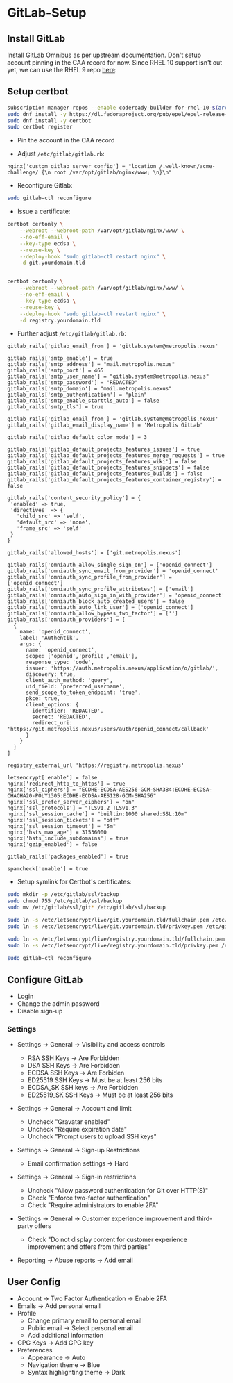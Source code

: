 # GitLab-Setup

## Install GitLab

Install GitLab Omnibus as per upstream documentation. Don't setup account pinning in the CAA record for now. Since RHEL 10 support isn't out yet, we can use the RHEL 9 repo [here](https://packages.gitlab.com/install/repositories/gitlab/gitlab-ee/config_file.repo?os=rhel&dist=10&source=script):

## Setup certbot

```bash
subscription-manager repos --enable codeready-builder-for-rhel-10-$(arch)-rpms
sudo dnf install -y https://dl.fedoraproject.org/pub/epel/epel-release-latest-10.noarch.rpm
sudo dnf install -y certbot
sudo certbot register
```

- Pin the account in the CAA record

- Adjust `/etc/gitlab/gitlab.rb`:

```
nginx['custom_gitlab_server_config'] = "location /.well-known/acme-challenge/ {\n root /var/opt/gitlab/nginx/www; \n}\n"
```

- Reconfigure Gitlab:

```bash
sudo gitlab-ctl reconfigure
```

- Issue a certificate:

```bash
certbot certonly \
    --webroot --webroot-path /var/opt/gitlab/nginx/www/ \
    --no-eff-email \
    --key-type ecdsa \
    --reuse-key \
    --deploy-hook "sudo gitlab-ctl restart nginx" \
    -d git.yourdomain.tld


certbot certonly \
    --webroot --webroot-path /var/opt/gitlab/nginx/www/ \
    --no-eff-email \
    --key-type ecdsa \
    --reuse-key \
    --deploy-hook "sudo gitlab-ctl restart nginx" \
    -d registry.yourdomain.tld
```

- Further adjust `/etc/gitlab/gitlab.rb`:

```
gitlab_rails['gitlab_email_from'] = 'gitlab.system@metropolis.nexus'

gitlab_rails['smtp_enable'] = true
gitlab_rails['smtp_address'] = "mail.metropolis.nexus"
gitlab_rails['smtp_port'] = 465
gitlab_rails['smtp_user_name'] = "gitlab.system@metropolis.nexus"
gitlab_rails['smtp_password'] = "REDACTED"                                      
gitlab_rails['smtp_domain'] = "mail.metropolis.nexus"
gitlab_rails['smtp_authentication'] = "plain"
gitlab_rails['smtp_enable_starttls_auto'] = false
gitlab_rails['smtp_tls'] = true

gitlab_rails['gitlab_email_from'] = 'gitlab.system@metropolis.nexus'
gitlab_rails['gitlab_email_display_name'] = 'Metropolis GitLab'

gitlab_rails['gitlab_default_color_mode'] = 3

gitlab_rails['gitlab_default_projects_features_issues'] = true
gitlab_rails['gitlab_default_projects_features_merge_requests'] = true
gitlab_rails['gitlab_default_projects_features_wiki'] = false
gitlab_rails['gitlab_default_projects_features_snippets'] = false
gitlab_rails['gitlab_default_projects_features_builds'] = false
gitlab_rails['gitlab_default_projects_features_container_registry'] = false

gitlab_rails['content_security_policy'] = {
 'enabled' => true,
 'directives' => {
   'child_src' => 'self',
   'default_src' => 'none',
   'frame_src' => 'self'
 }
}

gitlab_rails['allowed_hosts'] = ['git.metropolis.nexus']

gitlab_rails['omniauth_allow_single_sign_on'] = ['openid_connect']
gitlab_rails['omniauth_sync_email_from_provider'] = 'openid_connect'
gitlab_rails['omniauth_sync_profile_from_provider'] = ['openid_connect']
gitlab_rails['omniauth_sync_profile_attributes'] = ['email']
gitlab_rails['omniauth_auto_sign_in_with_provider'] = 'openid_connect'
gitlab_rails['omniauth_block_auto_created_users'] = false
gitlab_rails['omniauth_auto_link_user'] = ['openid_connect']
gitlab_rails['omniauth_allow_bypass_two_factor'] = ['']
gitlab_rails['omniauth_providers'] = [
  {
    name: 'openid_connect',
    label: 'Authentik',
    args: {
      name: 'openid_connect',
      scope: ['openid','profile','email'],
      response_type: 'code',
      issuer: 'https://auth.metropolis.nexus/application/o/gitlab/',
      discovery: true,
      client_auth_method: 'query',
      uid_field: 'preferred_username',
      send_scope_to_token_endpoint: 'true',
      pkce: true,
      client_options: {
        identifier: 'REDACTED',                                
        secret: 'REDACTED',                                                                                                                        
        redirect_uri: 'https://git.metropolis.nexus/users/auth/openid_connect/callback'
      }
    }  
  }    
]

registry_external_url 'https://registry.metropolis.nexus'

letsencrypt['enable'] = false
nginx['redirect_http_to_https'] = true
nginx['ssl_ciphers'] = "ECDHE-ECDSA-AES256-GCM-SHA384:ECDHE-ECDSA-CHACHA20-POLY1305:ECDHE-ECDSA-AES128-GCM-SHA256"
nginx['ssl_prefer_server_ciphers'] = "on"
nginx['ssl_protocols'] = "TLSv1.2 TLSv1.3"
nginx['ssl_session_cache'] = "builtin:1000 shared:SSL:10m"
nginx['ssl_session_tickets'] = "off"
nginx['ssl_session_timeout'] = "5m"
nginx['hsts_max_age'] = 31536000
nginx['hsts_include_subdomains'] = true
nginx['gzip_enabled'] = false

gitlab_rails['packages_enabled'] = true

spamcheck['enable'] = true
```

- Setup symlink for Certbot's certificates:

```bash
sudo mkdir -p /etc/gitlab/ssl/backup
sudo chmod 755 /etc/gitlab/ssl/backup
sudo mv /etc/gitlab/ssl/git* /etc/gitlab/ssl/backup

sudo ln -s /etc/letsencrypt/live/git.yourdomain.tld/fullchain.pem /etc/gitlab/ssl/git.yourdomain.tld.crt
sudo ln -s /etc/letsencrypt/live/git.yourdomain.tld/privkey.pem /etc/gitlab/ssl/git.yourdomain.tld.key

sudo ln -s /etc/letsencrypt/live/registry.yourdomain.tld/fullchain.pem /etc/gitlab/ssl/registry.yourdomain.tld.crt
sudo ln -s /etc/letsencrypt/live/registry.yourdomain.tld/privkey.pem /etc/gitlab/ssl/registry.yourdomain.tld.key

sudo gitlab-ctl reconfigure
```

## Configure GitLab

- Login
- Change the admin password
- Disable sign-up 

### Settings
- Settings -> General -> Visibility and access controls
    - RSA SSH Keys -> Are Forbidden
    - DSA SSH Keys -> Are Forbidden
    - ECDSA SSH Keys -> Are Forbiden
    - ED25519 SSH Keys -> Must be at least 256 bits
    - ECDSA_SK SSH keys -> Are Forbidden
    - ED25519_SK SSH Keys -> Must be at least 256 bits

- Settings -> General -> Account and limit
    - Uncheck "Gravatar enabled"
    - Uncheck "Require expiration date"
    - Uncheck "Prompt users to upload SSH keys"

- Settings -> General -> Sign-up Restrictions
    - Email confirmation settings -> Hard

- Settings -> General -> Sign-in restrictions
    - Uncheck "Allow password authentication for Git over HTTP(S)"
    - Check "Enforce two-factor authentication"
    - Check "Require administrators to enable 2FA"

- Settings -> General -> Customer experience improvement and third-party offers
    - Check "Do not display content for customer experience improvement and offers from third parties"

- Reporting -> Abuse reports -> Add email

## User Config
- Account -> Two Factor Authentication -> Enable 2FA
- Emails -> Add personal email
- Profile
    - Change primary email to personal email
    - Public email -> Select personal email
    - Add additional information
- GPG Keys -> Add GPG key
- Preferences
    - Appearance -> Auto
    - Navigation theme -> Blue
    - Syntax highlighting theme -> Dark
